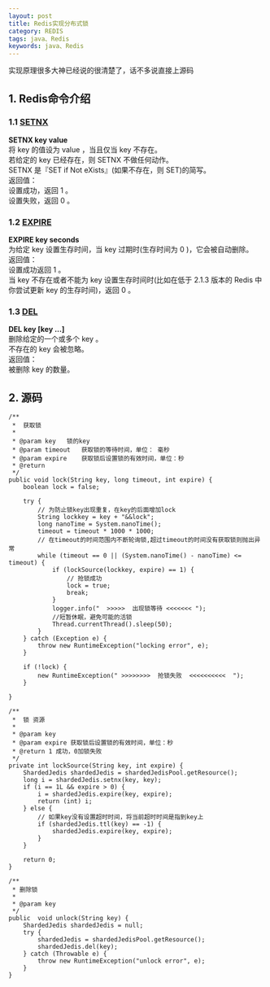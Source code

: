 ```yaml
---  
layout: post  
title: Redis实现分布式锁  
category: REDIS  
tags: java、Redis  
keywords: java、Redis  
--- 
```


实现原理很多大神已经说的很清楚了，话不多说直接上源码

## 1. Redis命令介绍
### 1.1 [SETNX](http://redisdoc.com/string/setnx.html)
**SETNX key value**<br>
将 key 的值设为 value ，当且仅当 key 不存在。<br>
若给定的 key 已经存在，则 SETNX 不做任何动作。<br>
SETNX 是『SET if Not eXists』(如果不存在，则 SET)的简写。<br>
返回值：<br>
设置成功，返回 1 。<br>
设置失败，返回 0 。<br>
### 1.2 [EXPIRE](http://redisdoc.com/key/expire.html)
**EXPIRE key seconds**<br>
为给定 key 设置生存时间，当 key 过期时(生存时间为 0 )，它会被自动删除。<br>
返回值：<br>
设置成功返回 1 。<br>
当 key 不存在或者不能为 key 设置生存时间时(比如在低于 2.1.3 版本的 Redis 中你尝试更新 key 的生存时间)，返回 0 。<br>
### 1.3 [DEL](http://redisdoc.com/key/del.html)
**DEL key [key ...]**<br>
删除给定的一个或多个 key 。<br>
不存在的 key 会被忽略。<br>
返回值：<br>
被删除 key 的数量。<br>

## 2. 源码
    /**
     *  获取锁
     *
     * @param key	锁的key
     * @param timeout	获取锁的等待时间，单位： 毫秒
     * @param expire	获取锁后设置锁的有效时间，单位：秒
     * @return
     */
    public void lock(String key, long timeout, int expire) {
        boolean lock = false;

        try {
            // 为防止锁key出现重复，在key的后面增加lock
            String lockkey = key + "&&lock";
            long nanoTime = System.nanoTime();
            timeout = timeout * 1000 * 1000;
            // 在timeout的时间范围内不断轮询锁,超过timeout的时间没有获取锁则抛出异常
            while (timeout == 0 || (System.nanoTime() - nanoTime) <= timeout) {
                if (lockSource(lockkey, expire) == 1) {
                    // 抢锁成功
                    lock = true;
                    break;
                }
                logger.info("  >>>>>  出现锁等待 <<<<<<< ");
                //短暂休眠，避免可能的活锁
                Thread.currentThread().sleep(50);
            }
        } catch (Exception e) {
            throw new RuntimeException("locking error", e);
        }

        if (!lock) {
            new RuntimeException(" >>>>>>>>  抢锁失败  <<<<<<<<<<  ");
        }

    }
    
    /**
     *  锁 资源
     *
     * @param key
     * @param expire 获取锁后设置锁的有效时间，单位：秒
     * @return 1 成功，0加锁失败
     */
    private int lockSource(String key, int expire) {
        ShardedJedis shardedJedis = shardedJedisPool.getResource();
        long i = shardedJedis.setnx(key, key);
        if (i == 1L && expire > 0) {
            i = shardedJedis.expire(key, expire);
            return (int) i;
        } else {
            // 如果key没有设置超时时间，将当前超时时间是指到key上
            if (shardedJedis.ttl(key) == -1) {
                shardedJedis.expire(key, expire);
            }
        }

        return 0;
    }
	
	/**
     * 删除锁
     *
     * @param key
     */
    public  void unlock(String key) {
        ShardedJedis shardedJedis = null;
        try {
            shardedJedis = shardedJedisPool.getResource();
            shardedJedis.del(key);
        } catch (Throwable e) {
            throw new RuntimeException("unlock error", e);
        }
    }